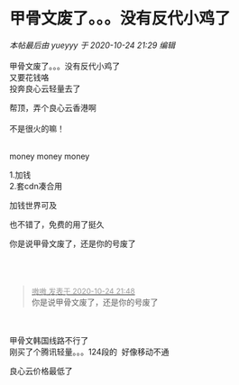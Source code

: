 # 甲骨文废了。。。没有反代小鸡了


<i class="pstatus"> 本帖最后由 yueyyy 于 2020-10-24 21:29 编辑 </i><br />
<br />
<img src="static/image/smiley/yct/002.gif" smilieid="30" border="0" alt="" /> <br />
甲骨文废了。。。没有反代小鸡了<br />
又要花钱咯<br />
投奔良心云轻量去了<img id="aimg_cc7m9" onclick="zoom(this, this.src, 0, 0, 0)" class="zoom" src="https://cdn.jsdelivr.net/gh/hishis/forum-master/public/images/patch.gif" onmouseover="img_onmouseoverfunc(this)" onload="thumbImg(this)" border="0" alt="" />

帮顶，弄个良心云香港啊<br />
<br />
不是很火的嘛！<br />
<br />
<img src="static/image/smiley/default/lol.gif" smilieid="12" border="0" alt="" /><img src="static/image/smiley/default/lol.gif" smilieid="12" border="0" alt="" /><img src="static/image/smiley/default/lol.gif" smilieid="12" border="0" alt="" />

money money money

1.加钱<br />
2.套cdn凑合用<img id="aimg_aed68" onclick="zoom(this, this.src, 0, 0, 0)" class="zoom" src="https://cdn.jsdelivr.net/gh/hishis/forum-master/public/images/patch.gif" onmouseover="img_onmouseoverfunc(this)" onload="thumbImg(this)" border="0" alt="" />

加钱世界可及

也不错了，免费的用了挺久

你是说甲骨文废了，还是你的号废了<br />
<br />
<br />
​​​​​​​

<div class="quote"><blockquote><font size="2"><a href="https://www.hostloc.com/forum.php?mod=redirect&amp;goto=findpost&amp;pid=9347842&amp;ptid=758085" target="_blank"><font color="#999999">嗷嗷 发表于 2020-10-24 21:48</font></a></font><br />
你是说甲骨文废了，还是你的号废了</blockquote></div><br />
<br />
甲骨文韩国线路不行了<br />
刚买了个腾讯轻量。。。124段的&nbsp;&nbsp;好像移动不通<img id="aimg_BB3o3" onclick="zoom(this, this.src, 0, 0, 0)" class="zoom" src="https://cdn.jsdelivr.net/gh/hishis/forum-master/public/images/patch.gif" onmouseover="img_onmouseoverfunc(this)" onload="thumbImg(this)" border="0" alt="" />

良心云价格最低了
